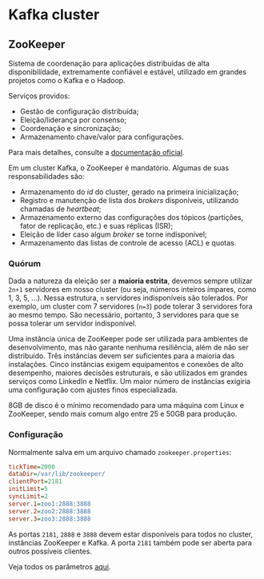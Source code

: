 # Kafka cluster

## ZooKeeper

Sistema de coordenação para aplicações distribuídas de alta disponibilidade, extremamente confiável e estável, utilizado em grandes projetos como o Kafka e o Hadoop.

Serviços providos:
- Gestão de configuração distribuída;
- Eleição/liderança por consenso;
- Coordenação e sincronização;
- Armazenamento chave/valor para configurações.

Para mais detalhes, consulte a [documentação oficial](https://zookeeper.apache.org/doc/current/zookeeperOver.html).

Em um cluster Kafka, o ZooKeeper é mandatório. Algumas de suas responsabilidades são:
- Armazenamento do _id_ do cluster, gerado na primeira inicialização;
- Registro e manutenção de lista dos _brokers_ disponíveis, utilizando chamadas de _heartbeat_;
- Armazenamento externo das configurações dos tópicos (partições, fator de replicação, etc.) e suas réplicas (ISR);
- Eleição de líder caso algum _broker_ se torne indisponível;
- Armazenamento das listas de controle de acesso (ACL) e quotas.

### Quórum

Dada a natureza da eleição ser a **maioria estrita**, devemos sempre utilizar `2n+1` servidores em nosso cluster (ou seja, números inteiros ímpares, como 1, 3, 5, ...). Nessa estrutura, `n` servidores indisponíveis são tolerados. Por exemplo, um cluster com 7 servidores (`n=3`) pode tolerar 3 servidores fora ao mesmo tempo. São necessário, portanto, 3 servidores para que se possa tolerar um servidor indisponível.

Uma instância única de ZooKeeper pode ser utilizada para ambientes de desenvolvimento, mas não garante nenhuma resiliência, além de não ser distribuído. Três instâncias devem ser suficientes para a maioria das instalações. Cinco instâncias exigem equipamentos e conexões de alto desempenho, maiores decisões estruturais, e são utilizados em grandes serviços como LinkedIn e Netflix. Um maior número de instâncias exigiria uma configuração com ajustes finos especializada.

8GB de disco é o mínimo recomendado para uma máquina com Linux e ZooKeeper, sendo mais comum algo entre 25 e 50GB para produção.

### Configuração

Normalmente salva em um arquivo chamado `zookeeper.properties`:

```ini
tickTime=2000
dataDir=/var/lib/zookeeper/
clientPort=2181
initLimit=5
syncLimit=2
server.1=zoo1:2888:3888
server.2=zoo2:2888:3888
server.3=zoo3:2888:3888
```

As portas `2181`, `2888` e `3888` devem estar disponíveis para todos no cluster, instâncias ZooKeeper e Kafka. A porta `2181` também pode ser aberta para outros possíveis clientes.

Veja todos os parâmetros [aqui](https://zookeeper.apache.org/doc/current/zookeeperAdmin.html#sc_configuration).